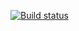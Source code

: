 [![Build status](https://ci.appveyor.com/api/projects/status/uscan72b800v9nr9?svg=true)](https://ci.appveyor.com/project/Sheldon30/api)

